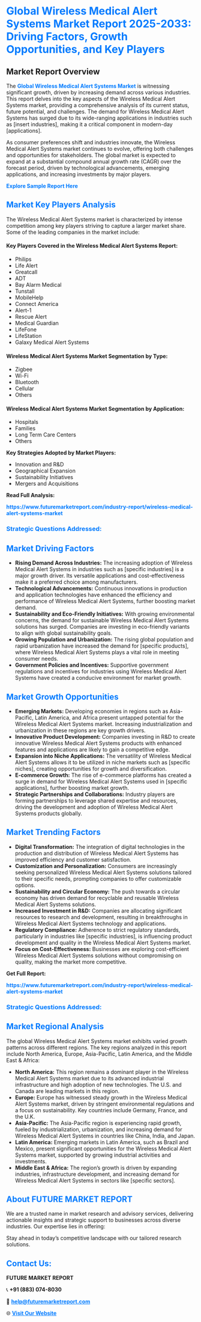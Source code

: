<h1 style="color: #007BFF;">Global Wireless Medical Alert Systems Market Report 2025-2033: Driving Factors, Growth Opportunities, and Key Players</h1>

<section id="overview">
<h2>Market Report Overview</h2>
<p>The <a href="https://www.futuremarketreport.com/industry-report/wireless-medical-alert-systems-market" style="color: #007BFF; text-decoration: none;"><strong>Global Wireless Medical Alert Systems Market</strong></a> is witnessing significant growth, driven by increasing demand across various industries. This report delves into the key aspects of the Wireless Medical Alert Systems market, providing a comprehensive analysis of its current status, future potential, and challenges. The demand for Wireless Medical Alert Systems has surged due to its wide-ranging applications in industries such as [insert industries], making it a critical component in modern-day [applications].</p>
<p>As consumer preferences shift and industries innovate, the Wireless Medical Alert Systems market continues to evolve, offering both challenges and opportunities for stakeholders. The global market is expected to expand at a substantial compound annual growth rate (CAGR) over the forecast period, driven by technological advancements, emerging applications, and increasing investments by major players.</p>
</section>

<section id="overview">
<p><a href="https://www.futuremarketreport.com/request-sample/reportId=77457" style="color: #007BFF; text-decoration: none;"><strong>Explore Sample Report Here</strong></a></p>
</section>

<section id="key-players">
<h2 style="color: #007BFF;">Market Key Players Analysis</h2>
<p>The Wireless Medical Alert Systems market is characterized by intense competition among key players striving to capture a larger market share. Some of the leading companies in the market include:</p>
<h4>Key Players Covered in the Wireless Medical Alert Systems Report:</h4>
<ul><li>Philips</li><li>Life Alert</li><li>Greatcall</li><li>ADT</li><li>Bay Alarm Medical</li><li>Tunstall</li><li>MobileHelp</li><li>Connect America</li><li>Alert-1</li><li>Rescue Alert</li><li>Medical Guardian</li><li>LifeFone</li><li>LifeStation</li><li>Galaxy Medical Alert Systems</li></ul>
<h4>Wireless Medical Alert Systems Market Segmentation by Type:</h4>
<ul><li>Zigbee</li><li>Wi-Fi</li><li>Bluetooth</li><li>Cellular</li><li>Others</li></ul>

<h4>Wireless Medical Alert Systems Market Segmentation by Application:</h4>
<ul><li>Hospitals</li><li>Families</li><li>Long Term Care Centers</li><li>Others</li></ul>
<p><strong>Key Strategies Adopted by Market Players:</strong></p>
<ul>
<li>Innovation and R&D</li>
<li>Geographical Expansion</li>
<li>Sustainability Initiatives</li>
<li>Mergers and Acquisitions</li>
</ul>
</section>

<section>
<p><strong>Read Full Analysis: </strong></p><a href="https://www.futuremarketreport.com/industry-report/wireless-medical-alert-systems-market" style="color: #007BFF; text-decoration: none;"><strong>https://www.futuremarketreport.com/industry-report/wireless-medical-alert-systems-market</strong></a>
<h3 style="color: #007BFF;">Strategic Questions Addressed:</h3>
</section>

<section id="driving-factors">
<h2 style="color: #007BFF;">Market Driving Factors</h2>
<ul>
<li><strong>Rising Demand Across Industries:</strong> The increasing adoption of Wireless Medical Alert Systems in industries such as [specific industries] is a major growth driver. Its versatile applications and cost-effectiveness make it a preferred choice among manufacturers.</li>
<li><strong>Technological Advancements:</strong> Continuous innovations in production and application technologies have enhanced the efficiency and performance of Wireless Medical Alert Systems, further boosting market demand.</li>
<li><strong>Sustainability and Eco-Friendly Initiatives:</strong> With growing environmental concerns, the demand for sustainable Wireless Medical Alert Systems solutions has surged. Companies are investing in eco-friendly variants to align with global sustainability goals.</li>
<li><strong>Growing Population and Urbanization:</strong> The rising global population and rapid urbanization have increased the demand for [specific products], where Wireless Medical Alert Systems plays a vital role in meeting consumer needs.</li>
<li><strong>Government Policies and Incentives:</strong> Supportive government regulations and incentives for industries using Wireless Medical Alert Systems have created a conducive environment for market growth.</li>
</ul>
</section>

<section id="growth-opportunities">
<h2 style="color: #007BFF;">Market Growth Opportunities</h2>
<ul>
<li><strong>Emerging Markets:</strong> Developing economies in regions such as Asia-Pacific, Latin America, and Africa present untapped potential for the Wireless Medical Alert Systems market. Increasing industrialization and urbanization in these regions are key growth drivers.</li>
<li><strong>Innovative Product Development:</strong> Companies investing in R&D to create innovative Wireless Medical Alert Systems products with enhanced features and applications are likely to gain a competitive edge.</li>
<li><strong>Expansion into Niche Applications:</strong> The versatility of Wireless Medical Alert Systems allows it to be utilized in niche markets such as [specific niches], creating opportunities for growth and diversification.</li>
<li><strong>E-commerce Growth:</strong> The rise of e-commerce platforms has created a surge in demand for Wireless Medical Alert Systems used in [specific applications], further boosting market growth.</li>
<li><strong>Strategic Partnerships and Collaborations:</strong> Industry players are forming partnerships to leverage shared expertise and resources, driving the development and adoption of Wireless Medical Alert Systems products globally.</li>
</ul>
</section>

<section id="trending-factors">
<h2 style="color: #007BFF;">Market Trending Factors</h2>
<ul>
<li><strong>Digital Transformation:</strong> The integration of digital technologies in the production and distribution of Wireless Medical Alert Systems has improved efficiency and customer satisfaction.</li>
<li><strong>Customization and Personalization:</strong> Consumers are increasingly seeking personalized Wireless Medical Alert Systems solutions tailored to their specific needs, prompting companies to offer customizable options.</li>
<li><strong>Sustainability and Circular Economy:</strong> The push towards a circular economy has driven demand for recyclable and reusable Wireless Medical Alert Systems solutions.</li>
<li><strong>Increased Investment in R&D:</strong> Companies are allocating significant resources to research and development, resulting in breakthroughs in Wireless Medical Alert Systems technology and applications.</li>
<li><strong>Regulatory Compliance:</strong> Adherence to strict regulatory standards, particularly in industries like [specific industries], is influencing product development and quality in the Wireless Medical Alert Systems market.</li>
<li><strong>Focus on Cost-Effectiveness:</strong> Businesses are exploring cost-efficient Wireless Medical Alert Systems solutions without compromising on quality, making the market more competitive.</li>
</ul>
</section>

<section>
<p><strong>Get Full Report: </strong></p><a href="https://www.futuremarketreport.com/industry-report/wireless-medical-alert-systems-market" style="color: #007BFF; text-decoration: none;"><strong>https://www.futuremarketreport.com/industry-report/wireless-medical-alert-systems-market</strong></a>
<h3 style="color: #007BFF;">Strategic Questions Addressed:</h3>
</section>


<section id="regional-analysis">
<h2 style="color: #007BFF;">Market Regional Analysis</h2>
<p>The global Wireless Medical Alert Systems market exhibits varied growth patterns across different regions. The key regions analyzed in this report include North America, Europe, Asia-Pacific, Latin America, and the Middle East & Africa:</p>
<ul>
<li><strong>North America:</strong> This region remains a dominant player in the Wireless Medical Alert Systems market due to its advanced industrial infrastructure and high adoption of new technologies. The U.S. and Canada are leading markets in this region.</li>
<li><strong>Europe:</strong> Europe has witnessed steady growth in the Wireless Medical Alert Systems market, driven by stringent environmental regulations and a focus on sustainability. Key countries include Germany, France, and the U.K.</li>
<li><strong>Asia-Pacific:</strong> The Asia-Pacific region is experiencing rapid growth, fueled by industrialization, urbanization, and increasing demand for Wireless Medical Alert Systems in countries like China, India, and Japan.</li>
<li><strong>Latin America:</strong> Emerging markets in Latin America, such as Brazil and Mexico, present significant opportunities for the Wireless Medical Alert Systems market, supported by growing industrial activities and investments.</li>
<li><strong>Middle East & Africa:</strong> The region’s growth is driven by expanding industries, infrastructure development, and increasing demand for Wireless Medical Alert Systems in sectors like [specific sectors].</li>
</ul>
</section>

<footer>
<h2 style="color: #007BFF;">About FUTURE MARKET REPORT</h2>
<p>We are a trusted name in market research and advisory services, delivering actionable insights and strategic support to businesses across diverse industries. Our expertise lies in offering:</p>

<p>Stay ahead in today’s competitive landscape with our tailored research solutions.</p>

<h2 style="color: #007BFF;">Contact Us:</h2>
<p><strong>FUTURE MARKET REPORT</strong></p>
<p>📞 <strong>+91 (883) 074-8030</strong></p>
<p>📧 <strong><a href="mailto:help@futuremarketreport.com" style="color: #007BFF;">help@futuremarketreport.com</a></strong></p>
<p>🌐 <strong><a href="https://www.futuremarketreport.com/" style="color: #007BFF;">Visit Our Website</a></strong></p>
</footer>